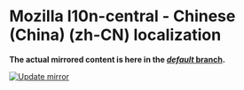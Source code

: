 # Mozilla l10n-central - Chinese (China) (zh-CN) localization

**The actual mirrored content is here in the [_default_ branch](https://github.com/censorship-no/l10n-mozilla-central-zh-CN/tree/default).**

[![Update mirror](https://github.com/censorship-no/l10n-mozilla-central-zh-CN/actions/workflows/update-mirror.yml/badge.svg?branch=automation)](https://github.com/censorship-no/l10n-mozilla-central-zh-CN/actions/workflows/update-mirror.yml)
